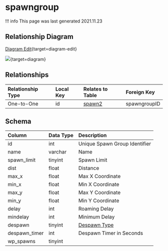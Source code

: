 # spawngroup

!!! info
	This page was last generated 2021.11.23

## Relationship Diagram

[Diagram Edit](https://mermaid.live/edit#eyJjb2RlIjoiZXJEaWFncmFtXG4gICAgc3Bhd25ncm91cCB7XG4gICAgICAgIGludCBpZFxuICAgICAgICBpbnQgaWRcbiAgICB9XG4gICAgc3Bhd24yIHtcbiAgICAgICAgaW50IHNwYXduZ3JvdXBJRFxuICAgIH1cbiAgICBzcGF3bmdyb3VwIHx8LS1veyBzcGF3bjIgOiBPbmUtdG8tT25lXG5cbiIsIm1lcm1haWQiOnsidGhlbWUiOiJkZWZhdWx0In0sInVwZGF0ZUVkaXRvciI6dHJ1ZSwiYXV0b1N5bmMiOnRydWUsInVwZGF0ZURpYWdyYW0iOnRydWV9){target=diagram-edit}

[![](https://mermaid.ink/img/eyJjb2RlIjoiZXJEaWFncmFtXG4gICAgc3Bhd25ncm91cCB7XG4gICAgICAgIGludCBpZFxuICAgICAgICBpbnQgaWRcbiAgICB9XG4gICAgc3Bhd24yIHtcbiAgICAgICAgaW50IHNwYXduZ3JvdXBJRFxuICAgIH1cbiAgICBzcGF3bmdyb3VwIHx8LS1veyBzcGF3bjIgOiBPbmUtdG8tT25lXG5cbiIsIm1lcm1haWQiOnsidGhlbWUiOiJkZWZhdWx0In0sInVwZGF0ZUVkaXRvciI6dHJ1ZSwiYXV0b1N5bmMiOnRydWUsInVwZGF0ZURpYWdyYW0iOnRydWV9)](https://mermaid.ink/img/eyJjb2RlIjoiZXJEaWFncmFtXG4gICAgc3Bhd25ncm91cCB7XG4gICAgICAgIGludCBpZFxuICAgICAgICBpbnQgaWRcbiAgICB9XG4gICAgc3Bhd24yIHtcbiAgICAgICAgaW50IHNwYXduZ3JvdXBJRFxuICAgIH1cbiAgICBzcGF3bmdyb3VwIHx8LS1veyBzcGF3bjIgOiBPbmUtdG8tT25lXG5cbiIsIm1lcm1haWQiOnsidGhlbWUiOiJkZWZhdWx0In0sInVwZGF0ZUVkaXRvciI6dHJ1ZSwiYXV0b1N5bmMiOnRydWUsInVwZGF0ZURpYWdyYW0iOnRydWV9){target=diagram}

## Relationships

| Relationship Type | Local Key | Relates to Table | Foreign Key |
| :--- | :--- | :--- | :--- |
| One-to-One | id | [spawn2](../../schema/spawns/spawn2.md) | spawngroupID |


## Schema

| Column | Data Type | Description |
| :--- | :--- | :--- |
| id | int | Unique Spawn Group Identifier |
| name | varchar | Name |
| spawn_limit | tinyint | Spawn Limit |
| dist | float | Distance |
| max_x | float | Max X Coordinate |
| min_x | float | Min X Coordinate |
| max_y | float | Max Y Coordinate |
| min_y | float | Min Y Coordinate |
| delay | int | Roaming Delay |
| mindelay | int | Minimum Delay |
| despawn | tinyint | [Despawn Type](../../../../server/npc/spawns/npc-despawn-types) |
| despawn_timer | int | Despawn Timer in Seconds |
| wp_spawns | tinyint |  |

